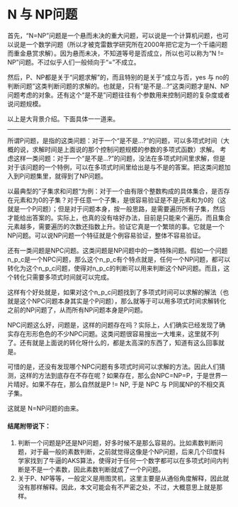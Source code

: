 # N 与 NP问题

首先，“N=NP”问题是一个悬而未决的重大问题，可以说是一个计算机问题，也可以说是一个数学问题（所以才被克雷数学研究所在2000年把它定为一个千禧问题而重金悬赏求解）。因为悬而未决，不知道等号是否成立，所以也可以称为“N != NP”问题。不过似乎人们一般倾向于“=”不成立。

然后，P、NP都是关于“问题求解”的，而且特别的是关于“成立与否，yes 与 no的判断问题”这类判断问题的求解的。也就是，只有“是不是...?”这类问题才是N、NP问题考虑的对象。还有这个“是不是”问题往往有个参数用来控制问题的复杂度或者说问题规模。

以上是大背景介绍。下面具体一一道来。

----

所谓P问题，是指的这类问题：对于一个“是不是...?”的问题，可以多项式时间（大概的说，求解时间是上面说的那个控制问题规模的参数的多项式函数）求解。
考虑这样一类问题：对于一个“是不是...?”的问题，没法在多项式时间里求解，但是对于该问题的一个特例，可以在多项式时间里给出是与不是的答案。把这类问题加入到P问题集里，就得到了NP问题。

以最典型的”子集求和问题“为例：对于一个由有限个整数构成的具体集合，是否存在元素和为0的子集？对于任意一个子集，是很容易验证是不是元素和为0的（这就是一个P问题）；但是对于问题本身，按一般思路，是需要遍历所有子集，然后才能给出答案的。实际上，也真的没有啥好办法，目前是只能来个遍历。而且集合元素越多，需要遍历的次数还指数上升。验证它真是一个繁琐的事。它就是一个NP问题。可以说NP问题一个特征就是个例容易验证，整体不容易验证。

还有一类问题是NPC问题。这类问题是NP问题中的一类特殊问题。假如一个问题n_p_c是一个NPC问题，那么这个n_p_c有个特点就是，任何一个NP问题，都可以转化为这个n_p_c问题，使得对n_p_c的判断可以用来判断这个NP问题。而且，这个转化只需要多项式时间就可以完成。

这样有个好处就是，如果对这个n_p_c问题找到了多项式时间可以求解的解法（也就是这个NPC问题本身其实是个P问题），那么就等于可以用多项式时间求解转化之前的NP问题了，从而所有NP问题本身是P问题。

NPC问题这么好，问题是，这样的问题存在吗？实际上，人们确实已经发现了确实存在形形色色的不少NPC问题。这类问题很容易搜出一大堆来，这里就不列了。还有就是上面说的转化呀什么的，都是太高深的东西了，知道有这么回事就是。

可惜的是，还没有发现哪个NPC问题有多项式时间可以求解的方法。因此人们猜测，这样的方法到底存在不存在呢？如果存在，那么会NPC=NP=P，于是世界一片晴好。如果不存在，那么自然就是P != NP, 于是 NPC 与 P同属NP的不相交真子集。

这就是 N=NP问题的由来。

#### 结尾附带说下：
1. 判断一个问题是P还是NP问题，好多时候不是那么容易的。比如素数判断问题，对于最一般的素数判断，之前就觉得这像是个NP问题，后来几个印度科学家找到了牛逼的AKS算法，使得对于任何一个数字都可以在多项式时间内判断是不是一个素数，因此素数判断就成了一个P问题。
2. 关于P、NP等等，一般定义是用图灵机，这里主要是从通俗角度解释，因此就没有那样解释。因此，本文可能会有不严密之处，不过，大概意思上就是那样。
